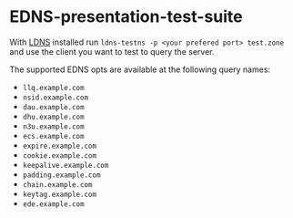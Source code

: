 # EDNS-presentation-test-suite

With [LDNS](https://github.com/NLnetLabs/ldns) installed run `ldns-testns -p <your prefered port> test.zone` and use the client you want to test to query the server.


The supported EDNS opts are available at the following query names:
- `llq.example.com`
- `nsid.example.com`
- `dau.example.com`
- `dhu.example.com`
- `n3u.example.com`
- `ecs.example.com`
- `expire.example.com`
- `cookie.example.com`
- `keepalive.example.com`
- `padding.example.com`
- `chain.example.com`
- `keytag.example.com`
- `ede.example.com`
